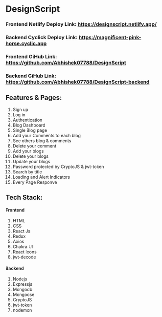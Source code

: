 # DesignScript

### Frontend Netlify Deploy Link: https://designscript.netlify.app/
### Backend Cyclick Deploy Link: https://magnificent-pink-horse.cyclic.app
### Frontend GiHub Link: https://github.com/Abhishek07788/DesignScript
### Backend GiHub Link: https://github.com/Abhishek07788/DesignScript-backend

## Features & Pages:
1. Sign up
2. Log in
3. Authentication
4. Blog Dashboard 
3. Single Blog page
4. Add your Comments to each blog 
5. See others blog & comments
6. Delete your comment
7. Add your blogs
8. Delete your blogs
9. Update your blogs
10. Password protected by CryptoJS & jwt-token
11. Search by title
12. Loading and Alert Indicators 
13. Every Page Responve 

## Tech Stack:
#### Frontend
1. HTML
2. CSS
3. React Js
4. Redux
5. Axios
6. Chakra UI
7. React Icons
8. jwt-decode

#### Backend
1. Nodejs
2. Expressjs
3. Mongodb
4. Mongoose
5. CryptoJS
6. jwt-token
7. nodemon
